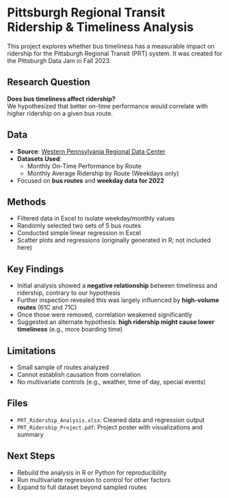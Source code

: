 # Pittsburgh Regional Transit Ridership & Timeliness Analysis

This project explores whether bus timeliness has a measurable impact on ridership for the Pittsburgh Regional Transit (PRT) system. It was created for the Pittsburgh Data Jam in Fall 2023.

## Research Question

**Does bus timeliness affect ridership?**  
We hypothesized that better on-time performance would correlate with higher ridership on a given bus route.

## Data

- **Source**: [Western Pennsylvania Regional Data Center](https://data.wprdc.org/)  
- **Datasets Used**:
  - Monthly On-Time Performance by Route
  - Monthly Average Ridership by Route (Weekdays only)
- Focused on **bus routes** and **weekday data for 2022**

## Methods

- Filtered data in Excel to isolate weekday/monthly values
- Randomly selected two sets of 5 bus routes
- Conducted simple linear regression in Excel
- Scatter plots and regressions (originally generated in R; not included here)

## Key Findings

- Initial analysis showed a **negative relationship** between timeliness and ridership, contrary to our hypothesis
- Further inspection revealed this was largely influenced by **high-volume routes** (61C and 71C)
- Once those were removed, correlation weakened significantly
- Suggested an alternate hypothesis: **high ridership might cause lower timeliness** (e.g., more boarding time)

## Limitations

- Small sample of routes analyzed
- Cannot establish causation from correlation
- No multivariate controls (e.g., weather, time of day, special events)

## Files

- `PRT_Ridership_Analysis.xlsx`: Cleaned data and regression output
- `PRT_Ridership_Project.pdf`: Project poster with visualizations and summary

## Next Steps

- Rebuild the analysis in R or Python for reproducibility
- Run multivariate regression to control for other factors
- Expand to full dataset beyond sampled routes
